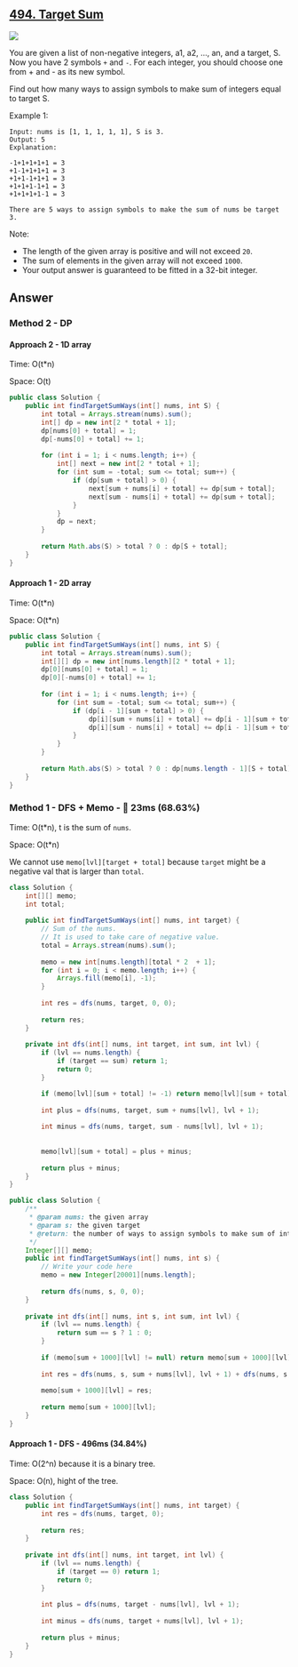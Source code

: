 ## [494. Target Sum](https://leetcode.com/problems/target-sum/)

![](https://github.com/weltond/DataStructure/blob/master/medium.PNG)

You are given a list of non-negative integers, a1, a2, ..., an, and a target, S. Now you have 2 symbols `+` and `-`. For each integer, you should choose one from + and - as its new symbol.

Find out how many ways to assign symbols to make sum of integers equal to target S.

Example 1:

```
Input: nums is [1, 1, 1, 1, 1], S is 3. 
Output: 5
Explanation: 

-1+1+1+1+1 = 3
+1-1+1+1+1 = 3
+1+1-1+1+1 = 3
+1+1+1-1+1 = 3
+1+1+1+1-1 = 3

There are 5 ways to assign symbols to make the sum of nums be target 3.
```

Note:
- The length of the given array is positive and will not exceed `20`.
- The sum of elements in the given array will not exceed `1000`.
- Your output answer is guaranteed to be fitted in a 32-bit integer.

## Answer
### Method 2 - DP
#### Approach 2 - 1D array
Time: O(t*n)

Space: O(t)

```java
public class Solution {
    public int findTargetSumWays(int[] nums, int S) {
        int total = Arrays.stream(nums).sum();
        int[] dp = new int[2 * total + 1];
        dp[nums[0] + total] = 1;
        dp[-nums[0] + total] += 1;
        
        for (int i = 1; i < nums.length; i++) {
            int[] next = new int[2 * total + 1];
            for (int sum = -total; sum <= total; sum++) {
                if (dp[sum + total] > 0) {
                    next[sum + nums[i] + total] += dp[sum + total];
                    next[sum - nums[i] + total] += dp[sum + total];
                }
            }
            dp = next;
        }
        
        return Math.abs(S) > total ? 0 : dp[S + total];
    }
}
```
#### Approach 1 - 2D array
Time: O(t*n)

Space: O(t*n)
```java
public class Solution {
    public int findTargetSumWays(int[] nums, int S) {
        int total = Arrays.stream(nums).sum();
        int[][] dp = new int[nums.length][2 * total + 1];
        dp[0][nums[0] + total] = 1;
        dp[0][-nums[0] + total] += 1;
        
        for (int i = 1; i < nums.length; i++) {
            for (int sum = -total; sum <= total; sum++) {
                if (dp[i - 1][sum + total] > 0) {
                    dp[i][sum + nums[i] + total] += dp[i - 1][sum + total];
                    dp[i][sum - nums[i] + total] += dp[i - 1][sum + total];
                }
            }
        }
        
        return Math.abs(S) > total ? 0 : dp[nums.length - 1][S + total];
    }
}
```
### Method 1 - DFS + Memo - :rabbit: 23ms (68.63%)
Time: O(t*n), t is the sum of `nums`.

Space: O(t*n)

We cannot use `memo[lvl][target + total]` because `target` might be a negative val that is larger than `total`. 

```java
class Solution {
    int[][] memo;
    int total;
    
    public int findTargetSumWays(int[] nums, int target) {
        // Sum of the nums.
        // It is used to take care of negative value.
        total = Arrays.stream(nums).sum();  
        
        memo = new int[nums.length][total * 2  + 1];
        for (int i = 0; i < memo.length; i++) {
            Arrays.fill(memo[i], -1);
        }
        
        int res = dfs(nums, target, 0, 0);
        
        return res;
    }
    
    private int dfs(int[] nums, int target, int sum, int lvl) {
        if (lvl == nums.length) {
            if (target == sum) return 1;
            return 0;
        }

        if (memo[lvl][sum + total] != -1) return memo[lvl][sum + total];
        
        int plus = dfs(nums, target, sum + nums[lvl], lvl + 1);
        
        int minus = dfs(nums, target, sum - nums[lvl], lvl + 1);
        
        
        memo[lvl][sum + total] = plus + minus;
        
        return plus + minus;
    }
}
```

```java
public class Solution {
    /**
     * @param nums: the given array
     * @param s: the given target
     * @return: the number of ways to assign symbols to make sum of integers equal to target S
     */
    Integer[][] memo;
    public int findTargetSumWays(int[] nums, int s) {
        // Write your code here
        memo = new Integer[20001][nums.length];
        
        return dfs(nums, s, 0, 0);
    }
    
    private int dfs(int[] nums, int s, int sum, int lvl) {
        if (lvl == nums.length) {
            return sum == s ? 1 : 0;
        }
        
        if (memo[sum + 1000][lvl] != null) return memo[sum + 1000][lvl];
        
        int res = dfs(nums, s, sum + nums[lvl], lvl + 1) + dfs(nums, s, sum - nums[lvl], lvl + 1);
        
        memo[sum + 1000][lvl] = res;
        
        return memo[sum + 1000][lvl];
    }
}
```

#### Approach 1 - DFS - 496ms (34.84%)
Time: O(2^n) because it is a binary tree.

Space: O(n), hight of the tree.

```java
class Solution {
    public int findTargetSumWays(int[] nums, int target) {
        int res = dfs(nums, target, 0);
        
        return res;
    }
    
    private int dfs(int[] nums, int target, int lvl) {
        if (lvl == nums.length) {
            if (target == 0) return 1;
            return 0;
        }
        
        int plus = dfs(nums, target - nums[lvl], lvl + 1);
        
        int minus = dfs(nums, target + nums[lvl], lvl + 1);
        
        return plus + minus;
    }
}
```
